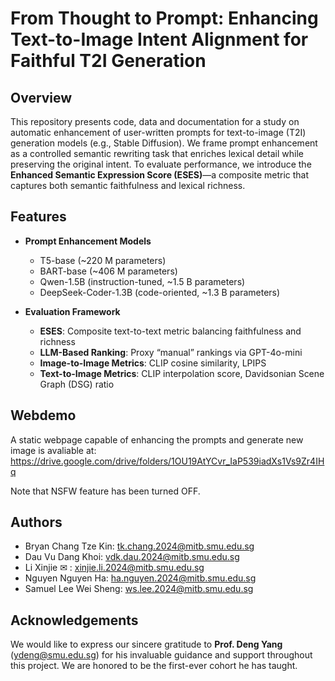 # From Thought to Prompt: Enhancing Text-to-Image Intent Alignment for Faithful T2I Generation

## Overview

This repository presents code, data and documentation for a study on automatic enhancement of user-written prompts for text-to-image (T2I) generation models (e.g., Stable Diffusion). We frame prompt enhancement as a controlled semantic rewriting task that enriches lexical detail while preserving the original intent. To evaluate performance, we introduce the **Enhanced Semantic Expression Score (ESES)**—a composite metric that captures both semantic faithfulness and lexical richness.

## Features

- **Prompt Enhancement Models**  
  - T5-base (~220 M parameters)  
  - BART-base (~406 M parameters)  
  - Qwen-1.5B (instruction-tuned, ~1.5 B parameters)  
  - DeepSeek-Coder-1.3B (code-oriented, ~1.3 B parameters)

- **Evaluation Framework**  
  - **ESES**: Composite text-to-text metric balancing faithfulness and richness  
  - **LLM-Based Ranking**: Proxy “manual” rankings via GPT-4o-mini  
  - **Image-to-Image Metrics**: CLIP cosine similarity, LPIPS  
  - **Text-to-Image Metrics**: CLIP interpolation score, Davidsonian Scene Graph (DSG) ratio

## Webdemo

A static webpage capable of enhancing the prompts and generate new image is avaliable at: https://drive.google.com/drive/folders/1OU19AtYCvr_IaP539iadXs1Vs9Zr4IHq

Note that NSFW feature has been turned OFF. 

## Authors
- Bryan Chang Tze Kin: tk.chang.2024@mitb.smu.edu.sg
- Dau Vu Dang Khoi: vdk.dau.2024@mitb.smu.edu.sg
- Li Xinjie ✉ : xinjie.li.2024@mitb.smu.edu.sg
- Nguyen Nguyen Ha: ha.nguyen.2024@mitb.smu.edu.sg
- Samuel Lee Wei Sheng: ws.lee.2024@mitb.smu.edu.sg


## Acknowledgements

We would like to express our sincere gratitude to **Prof. Deng Yang** (ydeng@smu.edu.sg) for his invaluable guidance and support throughout this project. We are honored to be the first-ever cohort he has taught.
